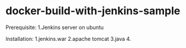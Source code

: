 # docker-build-with-jenkins-sample

Prerequisite:
1.Jenkins server on ubuntu

Installation:
1.jenkins.war 
2.apache tomcat
3.java
4.

